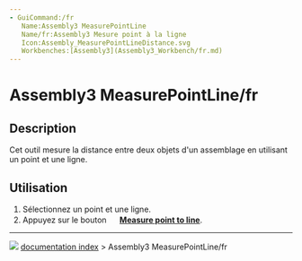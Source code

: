 ```yaml
---
- GuiCommand:/fr
   Name:Assembly3 MeasurePointLine
   Name/fr:Assembly3 Mesure point à la ligne
   Icon:Assembly_MeasurePointLineDistance.svg
   Workbenches:[Assembly3](Assembly3_Workbench/fr.md)
---
```


# Assembly3 MeasurePointLine/fr

## Description

Cet outil mesure la distance entre deux objets d\'un assemblage en utilisant un point et une ligne.

## Utilisation

1.  Sélectionnez un point et une ligne.
2.  Appuyez sur le bouton **<img src="images/Assembly_MeasurePointLineDistance.svg" width=16px> [Measure point to line](Assembly3_MeasurePointLine/fr.md)**.



---
![](images/Button_right.svg) [documentation index](../README.md) > Assembly3 MeasurePointLine/fr
